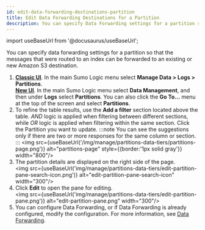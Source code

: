 ```yaml
---
id: edit-data-forwarding-destinations-partition
title: Edit Data Forwarding Destinations for a Partition
description: You can specify Data Forwarding settings for a partition so that the messages that were routed to an index can be forwarded to and existing or new Amazon S3 destination.
---
```


import useBaseUrl from '@docusaurus/useBaseUrl';

You can specify data forwarding settings for a partition so that the messages that were routed to an index can be forwarded to an existing or new Amazon S3 destination.

1. [**Classic UI**](/docs/get-started/sumo-logic-ui-classic). In the main Sumo Logic menu select **Manage Data > Logs > Partitions**. <br/>[**New UI**](/docs/get-started/sumo-logic-ui). In the main Sumo Logic menu select **Data Management**, and then under **Logs** select **Partitions**. You can also click the **Go To...** menu at the top of the screen and select **Partitions**. 
1. To refine the table results, use the **Add a filter** section located above the table. *AND* logic is applied when filtering between different sections, while *OR* logic is applied when filtering within the same section. Click the Partition you want to update.
    :::note 
    You can see the suggestions only if there are two or more responses for the same column or section. 
    ::: 
    <img src={useBaseUrl('/img/manage/partitions-data-tiers/partitions-page.png')} alt="partitions-page" style={{border:'1px solid gray'}} width="800"/>
1. The partition details are displayed on the right side of the page.<br/><img src={useBaseUrl('img/manage/partitions-data-tiers/edit-partition-pane-search-icon.png')} alt="edit-partition-pane-search-icon" width="300"/>    
1. Click **Edit** to open the pane for editing. <br/><img src={useBaseUrl('img/manage/partitions-data-tiers/edit-partition-pane.png')} alt="edit-partition-pane.png" width="300"/>
1. You can configure Data Forwarding, or if Data Forwarding is already configured, modify the configuration. For more information, see [Data Forwarding](../data-forwarding/amazon-s3-bucket.md).
